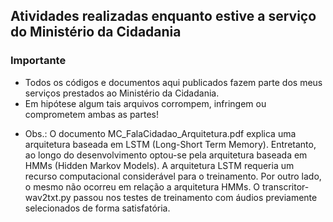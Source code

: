 ## Atividades realizadas enquanto estive a serviço do Ministério da Cidadania

### Importante

- Todos os códigos e documentos aqui publicados fazem parte dos meus serviços prestados ao Ministério da Cidadania. 
- Em hipótese algum tais arquivos corrompem, infringem ou comprometem ambas as partes!

+ Obs.: O documento MC_FalaCidadao_Arquitetura.pdf explica uma arquitetura baseada em LSTM (Long-Short Term Memory). Entretanto, ao longo do desenvolvimento optou-se pela arquitetura baseada em HMMs (Hidden Markov Models). A arquitetura LSTM requeria um recurso computacional considerável para o treinamento. Por outro lado, o mesmo não ocorreu em relação a arquitetura HMMs. O transcritor-wav2txt.py passou nos testes de treinamento com áudios previamente selecionados de forma satisfatória.
